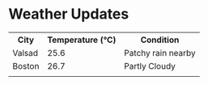 # Weather Updates

<!-- WEATHER-UPDATE-START -->
<table><tr><th>City</th><th>Temperature (°C)</th><th>Condition</th></tr><tr><td>Valsad</td><td>25.6</td><td>Patchy rain nearby</td></tr><tr><td>Boston</td><td>26.7</td><td>Partly Cloudy</td></tr><tr><td></td><td></td><td></td></tr></table>
<!-- WEATHER-UPDATE-END -->
